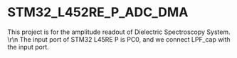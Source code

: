 # STM32_L452RE_P_ADC_DMA

This project is for the amplitude readout of Dielectric Spectroscopy System. \r\n
The input port of STM32 L45RE P is PC0, and we connect LPF_cap with the input port.
